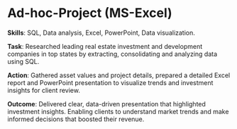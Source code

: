 # Ad-hoc-Project (MS-Excel)

**Skills**: SQL, Data analysis, Excel, PowerPoint, Data visualization.

**Task**: Researched leading real estate investment and development companies in top states by extracting, consolidating and analyzing data using SQL.

**Action**: Gathered asset values and project details, prepared a detailed Excel report and PowerPoint presentation to visualize trends and investment insights for client review.

**Outcome**: Delivered clear, data-driven presentation that highlighted investment insights. Enabling clients to understand market trends and make informed decisions that boosted their revenue.

